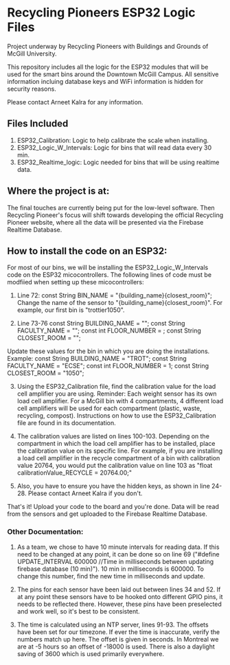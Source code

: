 # Recycling Pioneers ESP32 Logic Files

Project underway by Recycling Pioneers with Buildings and Grounds of McGill University. 

This repository includes all the logic for the ESP32 modules that will be used for the smart bins around the Downtown McGill Campus. All sensitive information incluing database keys
and WiFi information is hidden for security reasons.

Please contact Arneet Kalra for any information. 

## Files Included

1) ESP32_Calibration: Logic to help calibrate the scale when installing.
2) ESP32_Logic_W_Intervals: Logic for bins that will read data every 30 min. 
3) ESP32_Realtime_logic: Logic needed for bins that will be using realtime data.

## Where the project is at:
The final touches are currently being put for the low-level software. Then Recycling Pioneer's focus will shift towards developing the official Recycling Pioneer website, where all the data will be presented via the Firebase Realtime Database. 

## How to install the code on an ESP32:

For most of our bins, we will be installing the ESP32_Logic_W_Intervals code on the ESP32 micocontrollers. The following lines of code must be modfiied when setting up these micocontrollers:

1) Line 72: const String BIN_NAME = "{building_name}{closest_room}"; 
Change the name of the sensor to "{building_name}{closest_room}". For example, our first bin is "trottier1050".

2) Line 73-76 
const String BUILDING_NAME = "";
const String FACULTY_NAME = "";
const int FLOOR_NUMBER = ;
const String CLOSEST_ROOM = "";

Update these values for the bin in which you are doing the installations. Example:
const String BUILDING_NAME = "TROT";
const String FACULTY_NAME = "ECSE";
const int FLOOR_NUMBER = 1;
const String CLOSEST_ROOM = "1050";

3) Using the ESP32_Calibration file, find the calibration value for the load cell amplifier you are using. Reminder: Each weight sensor has its own load cell amplifier. For a McGill bin with 4 compartments, 4 different load cell amplifiers will be used for each compartment (plastic, waste, recycling, compost). Instructions on how to use the ESP32_Calibration file are found in its documentation. 

4) The calibration values are listed on lines 100-103. Depending on the compartment in which the load cell amplifier has to be installed, place the calibration value on its specific line. For example, if you are installing a load cell amplifier in the recycle compartment of a bin with calibration value 20764, you would put the calibration value on line 103 as "float calibrationValue_RECYCLE = 20764.00;"

5) Also, you have to ensure you have the hidden keys, as shown in line 24-28. Please contact Arneet Kalra if you don't. 

That's it! Upload your code to the board and you're done. Data will be read from the sensors and get uploaded to the Firebase Realtime Database. 

### Other Documentation:

1) As a team, we chose to have 10 minute intervals for reading data. If this need to be changed at any point, it can be done so on line 69 ("#define UPDATE_INTERVAL 600000 //Time in milliseconds between updating firebase database (10 min)"). 10 min in milliseconds is 600000. To change this number, find the new time in milliseconds and update. 

2) The pins for each sensor have been laid out between lines 34 and 52. If at any point these sensors have to be hooked onto different GPIO pins, it needs to be reflected there. However, these pins have been preselected and work well, so it's best to be consistent.

3) The time is calculated using an NTP server, lines 91-93. The offsets have been set for our timezone. If ever the time is inaccurate, verify the numbers match up here. The offset is given in seconds. In Montreal we are at -5 hours so an offset of -18000 is used. There is also a daylight saving of 3600 which is used primarily everywhere.
